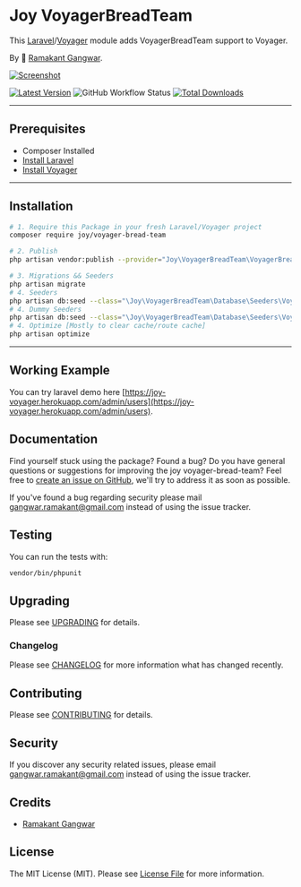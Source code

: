 # Joy VoyagerBreadTeam

This [Laravel](https://laravel.com/)/[Voyager](https://voyager.devdojo.com/) module adds VoyagerBreadTeam support to Voyager.

By 🐼 [Ramakant Gangwar](https://github.com/rxcod9).

[![Screenshot](https://raw.githubusercontent.com/rxcod9/joy-voyager-bread-team/main/cover.jpg)](https://joy-voyager.herokuapp.com/)

[![Latest Version](https://img.shields.io/github/v/release/rxcod9/joy-voyager-bread-team?style=flat-square)](https://github.com/rxcod9/joy-voyager-bread-team/releases)
![GitHub Workflow Status](https://img.shields.io/github/workflow/status/rxcod9/joy-voyager-bread-team/run-tests?label=tests)
[![Total Downloads](https://img.shields.io/packagist/dt/joy/voyager-bread-team.svg?style=flat-square)](https://packagist.org/packages/joy/voyager-bread-team)

---

## Prerequisites

*   Composer Installed
*   [Install Laravel](https://laravel.com/docs/installation)
*   [Install Voyager](https://github.com/the-control-group/voyager)

---

## Installation

```bash
# 1. Require this Package in your fresh Laravel/Voyager project
composer require joy/voyager-bread-team

# 2. Publish
php artisan vendor:publish --provider="Joy\VoyagerBreadTeam\VoyagerBreadTeamServiceProvider" --force

# 3. Migrations && Seeders
php artisan migrate
# 4. Seeders
php artisan db:seed --class="\Joy\VoyagerBreadTeam\Database\Seeders\VoyagerDatabaseSeeder" --force
# 4. Dummy Seeders
php artisan db:seed --class="\Joy\VoyagerBreadTeam\Database\Seeders\VoyagerDummyDatabaseSeeder" --force
# 4. Optimize [Mostly to clear cache/route cache]
php artisan optimize
```

---


## Working Example

You can try laravel demo here [https://joy-voyager.herokuapp.com/admin/users](https://joy-voyager.herokuapp.com/admin/users).

## Documentation

Find yourself stuck using the package? Found a bug? Do you have general questions or suggestions for improving the joy voyager-bread-team? Feel free to [create an issue on GitHub](https://github.com/rxcod9/joy-voyager-bread-team/issues), we'll try to address it as soon as possible.

If you've found a bug regarding security please mail [gangwar.ramakant@gmail.com](mailto:gangwar.ramakant@gmail.com) instead of using the issue tracker.

## Testing

You can run the tests with:

```bash
vendor/bin/phpunit
```

## Upgrading

Please see [UPGRADING](UPGRADING.md) for details.

### Changelog

Please see [CHANGELOG](CHANGELOG.md) for more information what has changed recently.

## Contributing

Please see [CONTRIBUTING](CONTRIBUTING.md) for details.

## Security

If you discover any security related issues, please email [gangwar.ramakant@gmail.com](mailto:gangwar.ramakant@gmail.com) instead of using the issue tracker.

## Credits

- [Ramakant Gangwar](https://github.com/rxcod9)

## License

The MIT License (MIT). Please see [License File](LICENSE.md) for more information.
